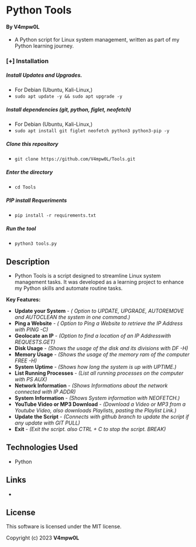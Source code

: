 # Python Tools 
  
  
 #### By V4mpw0L 
 
  * A Python script for Linux system management, written as part of my Python learning journey.
    
### [+] Installation

##### Install Updates and Upgrades.

 - For Debian (Ubuntu, Kali-Linux,)
 - ```sudo apt update -y && sudo apt upgrade -y```

##### Install dependencies (git, python, figlet, neofetch)

 - For Debian (Ubuntu, Kali-Linux,)
 - ```sudo apt install git figlet neofetch python3 python3-pip -y```

##### Clone this repository

 - ```git clone https://github.com/V4mpw0L/Tools.git```

##### Enter the directory
 - ```cd Tools```

##### PIP install Requeriments

 - ```pip install -r requirements.txt```

##### Run the tool
 - ```python3 tools.py```
    
 ## Description 
  
 * Python Tools is a script designed to streamline Linux system management tasks. It was developed as a learning project to enhance my Python skills and automate routine tasks.
  
 **Key Features:** 

 * **Update your System** - _( Option to UPDATE, UPGRADE, AUTOREMOVE and AUTOCLEAN the system in one command.)_
 * **Ping a Website** - _( Option to Ping a Website to retrieve the IP Address with PING -C)_
 * **Geolocate an IP** - _(Option to find a location of an IP Addresswith REQUESTS.GET)_
 * **Disk Usage** - _(Shows the usage of the disk and its divisions with DF -H)_
 * **Memory Usage** - _(Shows the usage of the memory ram of the computer FREE -H)_
 * **System Uptime** - _(Shows how long the system is up with UPTIME.)_
 * **List Running Processes** - _(List all running processes on the computer with PS AUX)_
 * **Network Information** - _(Shows Informations about the network connected with IP ADDR)_
 * **System Information** - _(Shows System information with NEOFETCH.)_
 * **YouTube Video or MP3 Download** - _(Download a Video or MP3 from a Youtube Video, also downloads Playlists, pasting the Playlist Link.)_
 * **Update the Script** - _(Connects with github branch to update the script if any update with GIT PULL)_
 * **Exit** - _(Exit the script. also CTRL + C to stop the script. BREAK)_ 
   
 ## Technologies Used 
  
 * Python
   
 ## Links 
  
 *
  
 ## License 
  
 This software is licensed under the MIT license. 
  
 Copyright (c) 2023 **V4mpw0L**
